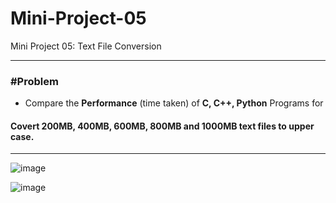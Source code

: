 # Mini-Project-05
Mini Project 05: Text File Conversion

---
### #Problem
- Compare the **Performance** (time taken) of **C, C++, Python** Programs for 
#### Covert 200MB, 400MB, 600MB, 800MB and 1000MB text files to upper case.
---

![image](https://github.com/user-attachments/assets/776c807d-08a4-47b6-a6dc-5b6c98564407)



![image](https://github.com/user-attachments/assets/dc716b4a-9da3-418e-bb32-56d9cf800404)
